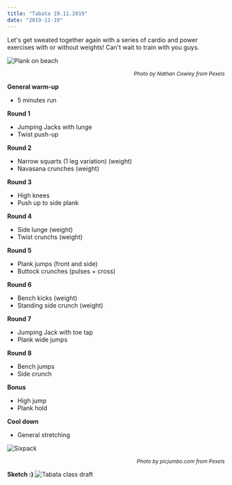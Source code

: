 ```yaml
---
title: "Tabata 19.11.2019"
date: "2019-11-19"
---
```


Let's get sweated together again with a series of cardio and power exercises with or without weights! Can't wait to train with you guys.

![Plank on beach](https://i.imgur.com/obmwHdn.jpg "Photo by Nathan Cowley from Pexels")<p style="font-size: 12px; text-align: right">*Photo by Nathan Cowley from Pexels*</p>

**General warm-up**
- 5 minutes run

**Round 1**
- Jumping Jacks with lunge
- Twist push-up

**Round 2**
- Narrow squarts (1 leg variation) (weight)
- Navasana crunches (weight)

**Round 3**
- High knees
- Push up to side plank

**Round 4**
- Side lunge (weight)
- Twist crunchs (weight)

**Round 5**
- Plank jumps (front and side)
- Buttock crunches (pulses + cross)

**Round 6**
- Bench kicks (weight)
- Standing side crunch (weight)

**Round 7**
- Jumping Jack with toe tap
- Plank wide jumps

**Round 8**
- Bench jumps
- Side crunch

**Bonus**
- High jump
- Plank hold

**Cool down**
- General stretching


![Sixpack](https://i.imgur.com/r2CiUsU.jpg "Photo by picjumbo.com from Pexels")<p style="font-size: 12px; text-align: right">*Photo by picjumbo.com from Pexels*</p>

**Sketch :)**
![Tabata class draft](https://i.imgur.com/jYNE9W4.jpg "Hand-drawing by Addania")